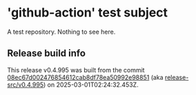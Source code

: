 # 'github-action' test subject

A test repository. Nothing to see here.


## Release build info

This release v0.4.995 was built from the commit [08ec67d002476854612cab8df78ea50992e98851](https://github.com/kattecon/gh-release-test-ga/tree/08ec67d002476854612cab8df78ea50992e98851) (aka [release-src/v0.4.995](https://github.com/kattecon/gh-release-test-ga/tree/release-src/v0.4.995)) on 2025-03-01T02:24:32.453Z.
        